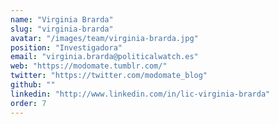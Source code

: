 ```yaml
---
name: "Virginia Brarda"
slug: "virginia-brarda"
avatar: "/images/team/virginia-brarda.jpg"
position: "Investigadora"
email: "virginia.brarda@politicalwatch.es"
web: "https://modomate.tumblr.com/"
twitter: "https://twitter.com/modomate_blog"
github: ""
linkedin: "http://www.linkedin.com/in/lic-virginia-brarda"
order: 7
---
```

